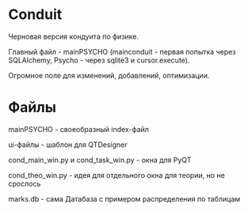# Conduit

Черновая версия кондуита по физике.

Главный файл - mainPSYCHO (mainconduit - первая попытка через SQLAlchemy, Psycho - через sqlite3 и cursor.execute).

Огромное поле для изменений, добавлений, оптимизации.


 # Файлы
mainPSYCHO - своеобразный index-файл

ui-файлы - шаблон для QTDesigner

cond_main_win.py и cond_task_win.py - окна для PyQT

cond_theo_win.py - идея для отдельного окна для теории, но не срослось

marks.db - сама Датабаза с примером распределения по таблицам
